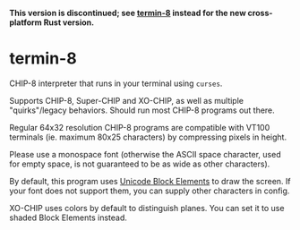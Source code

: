 **This version is discontinued; see [termin-8](https://github.com/tobiasvl/termin-8) instead for the new cross-platform Rust version.**

# termin-8

CHIP-8 interpreter that runs in your terminal using `curses`.

Supports CHIP-8, Super-CHIP and XO-CHIP, as well as multiple "quirks"/legacy behaviors. Should run most CHIP-8 programs out there.

Regular 64x32 resolution CHIP-8 programs are compatible with VT100 terminals (ie. maximum 80x25 characters) by compressing pixels in height.

Please use a monospace font (otherwise the ASCII space character, used for empty space, is not guaranteed to be as wide as other characters).

By default, this program uses [Unicode Block Elements](https://en.wikipedia.org/wiki/Block_Elements) to draw the screen. If your font does not support them, you can supply other characters in config.

XO-CHIP uses colors by default to distinguish planes. You can set it to use shaded Block Elements instead.

